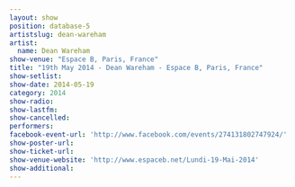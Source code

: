 ```yaml
---
layout: show
position: database-5
artistslug: dean-wareham
artist:
  name: Dean Wareham
show-venue: "Espace B, Paris, France"
title: "19th May 2014 - Dean Wareham - Espace B, Paris, France"
show-setlist: 
show-date: 2014-05-19
category: 2014
show-radio: 
show-lastfm: 
show-cancelled: 
performers: 
facebook-event-url: 'http://www.facebook.com/events/274131802747924/'
show-poster-url: 
show-ticket-url: 
show-venue-website: 'http://www.espaceb.net/Lundi-19-Mai-2014'
show-additional: 
---
```

